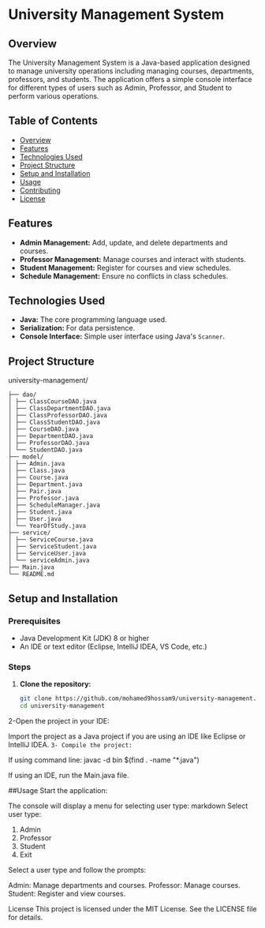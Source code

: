 # University Management System

## Overview
The University Management System is a Java-based application designed to manage university operations including managing courses, departments, professors, and students. The application offers a simple console interface for different types of users such as Admin, Professor, and Student to perform various operations.

## Table of Contents
- [Overview](#overview)
- [Features](#features)
- [Technologies Used](#technologies-used)
- [Project Structure](#project-structure)
- [Setup and Installation](#setup-and-installation)
- [Usage](#usage)
- [Contributing](#contributing)
- [License](#license)

## Features
- **Admin Management:** Add, update, and delete departments and courses.
- **Professor Management:** Manage courses and interact with students.
- **Student Management:** Register for courses and view schedules.
- **Schedule Management:** Ensure no conflicts in class schedules.

## Technologies Used
- **Java:** The core programming language used.
- **Serialization:** For data persistence.
- **Console Interface:** Simple user interface using Java's `Scanner`.

## Project Structure
university-management/
```
├── dao/
│ ├── ClassCourseDAO.java 
│ ├── ClassDepartmentDAO.java
│ ├── ClassProfessorDAO.java
│ ├── ClassStudentDAO.java
│ ├── CourseDAO.java
│ ├── DepartmentDAO.java
│ ├── ProfessorDAO.java
│ └── StudentDAO.java
├── model/
│ ├── Admin.java
│ ├── Class.java
│ ├── Course.java
│ ├── Department.java
│ ├── Pair.java
│ ├── Professor.java
│ ├── ScheduleManager.java
│ ├── Student.java
│ ├── User.java
│ └── YearOfStudy.java
├── service/
│ ├── ServiceCourse.java
│ ├── ServiceStudent.java
│ ├── ServiceUser.java
│ └── serviceAdmin.java
├── Main.java
└── README.md
```

## Setup and Installation

### Prerequisites
- Java Development Kit (JDK) 8 or higher
- An IDE or text editor (Eclipse, IntelliJ IDEA, VS Code, etc.)

### Steps
1. **Clone the repository:**
   ```bash
   git clone https://github.com/mohamed9hossam9/university-management.git
   cd university-management
2-Open the project in your IDE:

Import the project as a Java project if you are using an IDE like Eclipse or IntelliJ IDEA.
```3- Compile the project:```

If using command line:
  javac -d bin $(find . -name "*.java")

  If using an IDE, run the Main.java file.

  ##Usage
Start the application:

The console will display a menu for selecting user type:
markdown
Select user type:
1. Admin
2. Professor
3. Student
4. Exit

Select a user type and follow the prompts:

Admin: Manage departments and courses.
Professor: Manage courses.
Student: Register and view courses.

License
This project is licensed under the MIT License. See the LICENSE file for details.



